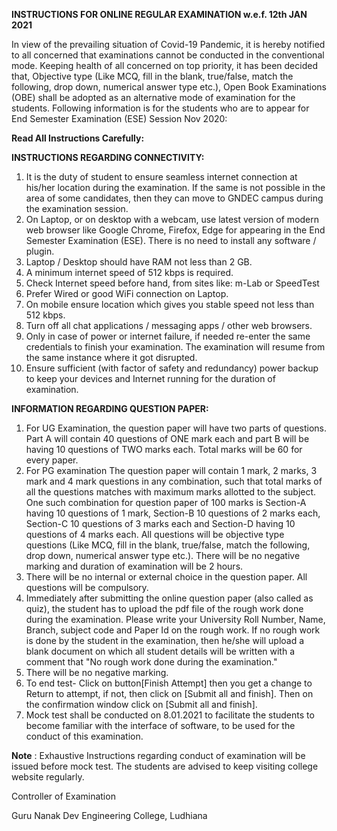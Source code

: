 **INSTRUCTIONS FOR ONLINE REGULAR EXAMINATION w.e.f. 12th JAN 2021**

In view of the prevailing situation of Covid-19 Pandemic, it is hereby notified to all concerned that examinations cannot be conducted in the conventional mode. Keeping health of all concerned on top priority, it has been decided that, Objective type (Like MCQ, fill in the blank, true/false, match the following, drop down, numerical answer type etc.), Open Book Examinations (OBE) shall be adopted as an alternative mode of examination for the students. Following information is for the students who are to appear for End Semester Examination (ESE) Session Nov 2020:

**Read All Instructions Carefully:**

**INSTRUCTIONS REGARDING CONNECTIVITY:**

1. It is the duty of student to ensure seamless internet connection at his/her location during the examination. If the same is not possible in the area of some candidates, then they can move to GNDEC campus during the examination session.
2. On Laptop, or on desktop with a webcam, use latest version of modern web browser like Google Chrome, Firefox, Edge for appearing in the End Semester Examination (ESE). There is no need to install any software / plugin.
3. Laptop / Desktop should have RAM not less than 2 GB.
4. A minimum internet speed of 512 kbps is required.
5. Check Internet speed before hand, from sites like: m-Lab or SpeedTest
6. Prefer Wired or good WiFi connection on Laptop.
7. On mobile ensure location which gives you stable speed not less than 512 kbps.
8. Turn off all chat applications / messaging apps / other web browsers.
9. Only in case of power or internet failure, if needed re-enter the same credentials to finish your examination. The examination will resume from the same instance where it got disrupted.
10. Ensure sufficient (with factor of safety and redundancy) power backup to keep your devices and Internet running for the duration of examination.

**INFORMATION REGARDING QUESTION PAPER:**

1. For UG Examination, the question paper will have two parts of questions. Part A will contain 40 questions of ONE mark each and part B will be having 10 questions of TWO marks each. Total marks will be 60 for every paper.
2. For PG examination The question paper will contain 1 mark, 2 marks, 3 mark and 4 mark questions in any combination, such that total marks of all the questions matches with maximum marks allotted to the subject. One such combination for question paper of 100 marks is Section-A having 10 questions of 1 mark, Section-B 10 questions of 2 marks each, Section-C 10 questions of 3 marks each and Section-D having 10 questions of 4 marks each. All questions will be objective type questions (Like MCQ, fill in the blank, true/false, match the following, drop down, numerical answer type etc.). There will be no negative marking and duration of examination will be 2 hours.
3. There will be no internal or external choice in the question paper. All questions will be compulsory.
4. Immediately after submitting the online question paper (also called as quiz), the student has to upload the pdf file of the rough work done during the examination. Please write your University Roll Number, Name, Branch, subject code and Paper Id on the rough work. If no rough work is done by the student in the examination, then he/she will upload a blank document on which all student details will be written with a comment that &quot;No rough work done during the examination.&quot;
5. There will be no negative marking.
6. To end test- Click on button[Finish Attempt] then you get a change to Return to attempt, if not, then click on [Submit all and finish]. Then on the confirmation window click on [Submit all and finish].
7. Mock test shall be conducted on 8.01.2021 to facilitate the students to become familiar with the interface of software, to be used for the conduct of this examination.

**Note** : Exhaustive Instructions regarding conduct of examination will be issued before mock test. The students are advised to keep visiting college website regularly.

Controller of Examination

Guru Nanak Dev Engineering College, Ludhiana

